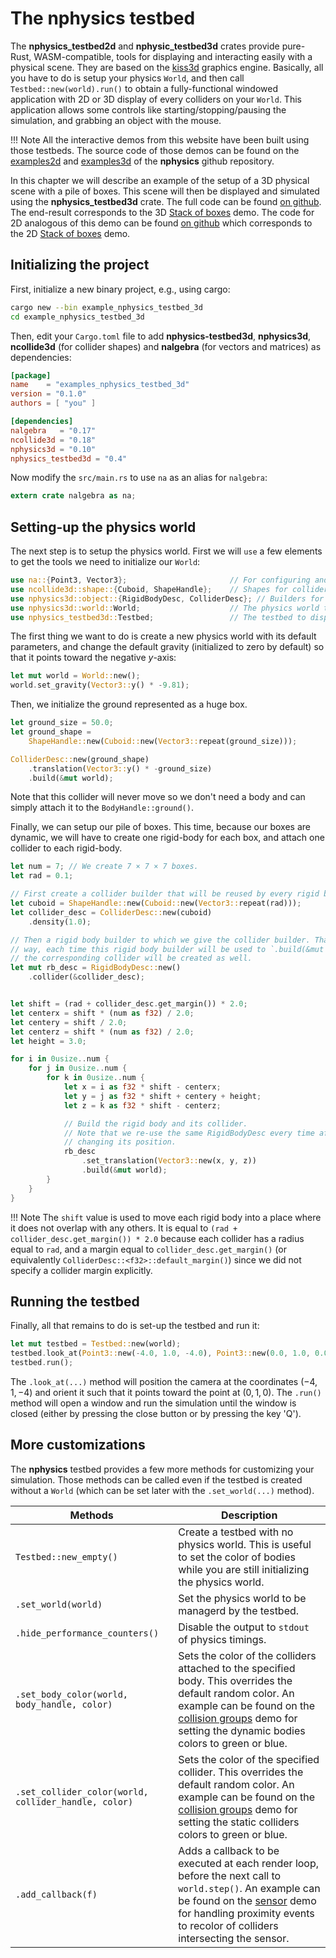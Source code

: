 # The nphysics testbed
The **nphysics_testbed2d** and **nphysic_testbed3d** crates provide pure-Rust, WASM-compatible, tools for displaying and
interacting easily with a physical scene. They are based on the [kiss3d](https://crates.io/crates/kiss3d) graphics engine.
Basically, all you have to do is setup your physics `World`, and then call `Testbed::new(world).run()` to obtain a
fully-functional windowed application with 2D or 3D display of every colliders on your `World`. This application
allows some controls like starting/stopping/pausing the simulation, and grabbing an object with the mouse.

!!! Note
    All the interactive demos from this website have been built using those testbeds. The source code of those demos
    can be found on the [examples2d](https://github.com/rustsim/nphysics/tree/master/examples2d) and
    [examples3d](https://github.com/rustsim/nphysics/tree/master/examples3d) of the **nphysics** github repository.

In this chapter we will describe an example of the setup of a 3D physical scene with a pile of boxes. This scene will then be displayed and simulated using the **nphysics_testbed3d** crate. The full code can be found [on github](https://github.com/rustsim/nphysics/blob/master/examples3d/boxes3.rs). The end-result corresponds to the 3D [Stack of boxes](/demo_boxes3/) demo. The code for 2D analogous of this demo can be found [on github](https://github.com/rustsim/nphysics/blob/master/examples2d/boxes2.rs) which corresponds to the 2D [Stack of boxes](/demo_boxes2/) demo.

## Initializing the project
First, initialize a new binary project, e.g., using cargo:

```sh
cargo new --bin example_nphysics_testbed_3d
cd example_nphysics_testbed_3d
```

Then, edit your `Cargo.toml` file to add **nphysics-testbed3d**, **nphysics3d**, **ncollide3d** (for collider shapes) and **nalgebra** (for vectors and matrices) as dependencies:

```toml
[package]
name    = "examples_nphysics_testbed_3d"
version = "0.1.0"
authors = [ "you" ]

[dependencies]
nalgebra   = "0.17"
ncollide3d = "0.18"
nphysics3d = "0.10"
nphysics_testbed3d = "0.4"
```

Now modify the `src/main.rs` to use `na` as an alias for `nalgebra`:

```rust
extern crate nalgebra as na;
```

## Setting-up the physics world
The next step is to setup the physics world. First we will `use` a few elements to get the tools we need to initialize our `World`:

```rust
use na::{Point3, Vector3};                       // For configuring and positioning bodies.
use ncollide3d::shape::{Cuboid, ShapeHandle};    // Shapes for colliders.
use nphysics3d::object::{RigidBodyDesc, ColliderDesc}; // Builders for rigid bodies and colliders.
use nphysics3d::world::World;                    // The physics world to be initialized.
use nphysics_testbed3d::Testbed;                 // The testbed to display/run the simulation.

```

The first thing we want to do is create a new physics world with its default parameters, and change the default gravity (initialized to zero by default) so that it points toward the negative $y$-axis:

```rust
let mut world = World::new();
world.set_gravity(Vector3::y() * -9.81);
```

Then, we initialize the ground represented as a huge box.

```rust
let ground_size = 50.0;
let ground_shape =
    ShapeHandle::new(Cuboid::new(Vector3::repeat(ground_size)));

ColliderDesc::new(ground_shape)
    .translation(Vector3::y() * -ground_size)
    .build(&mut world);
```
Note that this collider will never move so we don't need a body and can simply attach it to the `BodyHandle::ground()`.

Finally, we can setup our pile of boxes. This time, because our boxes are dynamic, we will have to create one rigid-body
for each box, and attach one collider to each rigid-body.

```rust
let num = 7; // We create 7 × 7 × 7 boxes.
let rad = 0.1;

// First create a collider builder that will be reused by every rigid body.
let cuboid = ShapeHandle::new(Cuboid::new(Vector3::repeat(rad)));
let collider_desc = ColliderDesc::new(cuboid)
    .density(1.0);

// Then a rigid body builder to which we give the collider builder. That
// way, each time this rigid body builder will be used to `.build(&mut world)`,
// the corresponding collider will be created as well.
let mut rb_desc = RigidBodyDesc::new()
    .collider(&collider_desc);


let shift = (rad + collider_desc.get_margin()) * 2.0;
let centerx = shift * (num as f32) / 2.0;
let centery = shift / 2.0;
let centerz = shift * (num as f32) / 2.0;
let height = 3.0;

for i in 0usize..num {
    for j in 0usize..num {
        for k in 0usize..num {
            let x = i as f32 * shift - centerx;
            let y = j as f32 * shift + centery + height;
            let z = k as f32 * shift - centerz;

            // Build the rigid body and its collider.
            // Note that we re-use the same RigidBodyDesc every time after
            // changing its position.
            rb_desc
                .set_translation(Vector3::new(x, y, z))
                .build(&mut world);
        }
    }
}
```

!!! Note
    The `shift` value is used to move each rigid body into a place where it does not overlap with any others. It is
    equal to `(rad + collider_desc.get_margin()) * 2.0` because each collider has a radius equal to `rad`, and a margin
    equal to `collider_desc.get_margin()` (or equivalently `ColliderDesc::<f32>::default_margin()`) since we did not
    specify a collider margin explicitly.

## Running the testbed
Finally, all that remains to do is set-up the testbed and run it:

```rust
let mut testbed = Testbed::new(world);
testbed.look_at(Point3::new(-4.0, 1.0, -4.0), Point3::new(0.0, 1.0, 0.0));
testbed.run();
```

The `.look_at(...)` method will position the camera at the coordinates $(-4, 1, -4)$ and orient it such that it points toward the point at $(0, 1, 0)$. The `.run()` method will open a window and run the simulation until the window is closed (either by pressing the close button or by pressing the key 'Q').

## More customizations
The **nphysics** testbed provides a few more methods for customizing your simulation. Those methods can be called even if the testbed is created without a `World` (which can be set later with the `.set_world(...)` method).

| Methods                | Description |
|--                      | --          |
| `Testbed::new_empty()` | Create a testbed with no physics world. This is useful to set the color of bodies while you are still initializing the physics world. |
| `.set_world(world)` | Set the physics world to be managerd by the testbed. |
| `.hide_performance_counters()` | Disable the output to `stdout` of physics timings. |
| `.set_body_color(world, body_handle, color)` | Sets the color of the colliders attached to the specified body. This overrides the default random color. An example can be found on the [collision groups](https://github.com/rustsim/nphysics/blob/master/examples3d/collision_groups3.rs#L133) demo for setting the dynamic bodies colors to green or blue. |
| `.set_collider_color(world, collider_handle, color)` | Sets the color of the specified collider. This overrides the default random color. An example can be found on the [collision groups](https://github.com/rustsim/nphysics/blob/master/examples3d/collision_groups3.rs#L70) demo for setting the static colliders colors to green or blue. |
| `.add_callback(f)`  | Adds a callback to be executed at each render loop, before the next call to `world.step()`. An example can be found on the [sensor](https://github.com/rustsim/nphysics/blob/master/examples3d/sensor3.rs#L94) demo for handling proximity events to recolor of colliders intersecting the sensor. |
